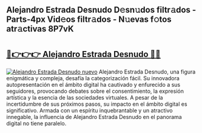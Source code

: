 ## Alejandro Estrada Desnudo D𝚎sn𝚞dos filtr𝚊dos - Parts-4px Vid𝚎os filtr𝚊dos - N𝚞evas f𝚘tos atr𝚊ctivas 8P7vK

# <h2><a href="http://mbc5uv4.tromn.icu/?c=Alejandro+Estrada+Desnudo">🔗👉👉👉 Alejandro Estrada Desnudo 🔗🔗</a></h2>

[![Alejandro Estrada Desnudo nuevo](https://i.imgur.com/pEAQMta.gif)](http://mbc5uv4.tromn.icu/?c=Alejandro+Estrada+Desnudo)
Alejandro Estrada Desnudo, una figura enigmática y compleja, desafía la categorización fácil. Su innovadora autopresentación en el ámbito digital ha cautivado y enfurecido a sus seguidores, provocando debates sobre el consentimiento, la expresión artística y la esencia de las sociedades virtuales. A pesar de la incertidumbre de sus próximos pasos, su impacto en el ámbito digital es significativo. Armada con un espíritu inquebrantable y un atractivo innegable, la influencia de Alejandro Estrada Desnudo en el panorama digital no tiene paralelo.
